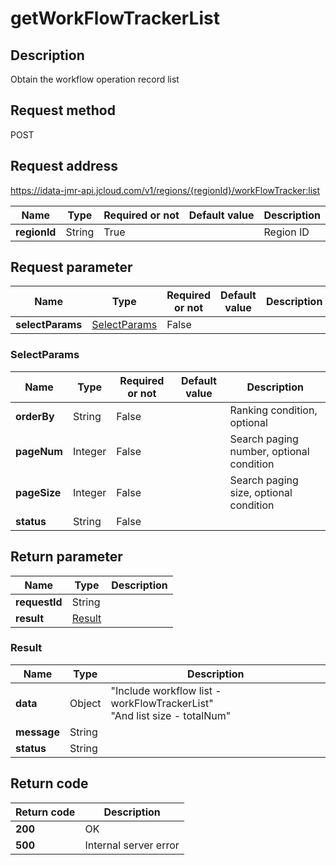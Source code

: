 # getWorkFlowTrackerList


## Description
Obtain the workflow operation record list

## Request method
POST

## Request address
https://idata-jmr-api.jcloud.com/v1/regions/{regionId}/workFlowTracker:list

|Name|Type|Required or not|Default value|Description|
|---|---|---|---|---|
|**regionId**|String|True||Region ID|

## Request parameter
|Name|Type|Required or not|Default value|Description|
|---|---|---|---|---|
|**selectParams**|[SelectParams](##SelectParams)|False|||

### <a name="SelectParams">SelectParams</a>
|Name|Type|Required or not|Default value|Description|
|---|---|---|---|---|
|**orderBy**|String|False||Ranking condition, optional|
|**pageNum**|Integer|False||Search paging number, optional condition|
|**pageSize**|Integer|False||Search paging size, optional condition|
|**status**|String|False|||

## Return parameter
|Name|Type|Description|
|---|---|---|
|**requestId**|String||
|**result**|[Result](##Result)||


### <a name="Result">Result</a>
|Name|Type|Description|
|---|---|---|
|**data**|Object|"Include workflow list - workFlowTrackerList"<br>"And list size - totalNum"<br>|
|**message**|String||
|**status**|String||

## Return code
|Return code|Description|
|---|---|
|**200**|OK|
|**500**|Internal server error|
